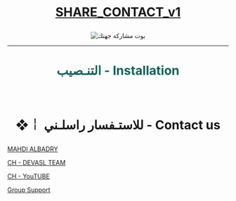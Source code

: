 # <p align="center" style="color:#cb3349" > [SHARE_CONTACT_v1](https://telegram.me/DEVASL)
<p align="center"><img src="https://cdn2.iconfinder.com/data/icons/user-management/512/share-512.png" alt="بوت مشاركة جهتك" title="بوت مشاركة جهتك">

***

# <p align="center" style="color: #14635c;" > التنـصيب - Installation

<br>

# <p align="center"> ❖￤  للاستـفسار راسلـني -  Contact us

  [MAHDI ALBADRY](https://telegram.me/MAHDI_ALBADRY) <br>
  
  [CH - DEVASL TEAM](https://telegram.me/DEVASL) <br>

  [CH - YouTUBE](http://youtube.com/MAHDI_ALBADRY) <br>
  
  [Group Support](https://t.me/joinchat/BY7rF0wmagKKbSGcN980-g)<br>
